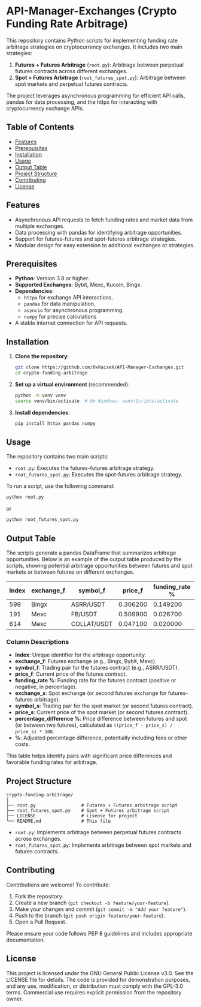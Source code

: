 # API-Manager-Exchanges (Crypto Funding Rate Arbitrage)

This repository contains Python scripts for implementing funding rate arbitrage strategies on cryptocurrency exchanges. It includes two main strategies:
1. **Futures + Futures Arbitrage** (`root.py`): Arbitrage between perpetual futures contracts across different exchanges.
2. **Spot + Futures Arbitrage** (`root_futures_spot.py`): Arbitrage between spot markets and perpetual futures contracts.

The project leverages asynchronous programming for efficient API calls, pandas for data processing, and the httpx for interacting with cryptocurrency exchange APIs.

## Table of Contents
- [Features](#features)
- [Prerequisites](#prerequisites)
- [Installation](#installation)
- [Usage](#usage)
- [Output Table](#output-table)
- [Project Structure](#project-structure)
- [Contributing](#contributing)
- [License](#license)

## Features
- Asynchronous API requests to fetch funding rates and market data from multiple exchanges.
- Data processing with pandas for identifying arbitrage opportunities.
- Support for futures-futures and spot-futures arbitrage strategies.
- Modular design for easy extension to additional exchanges or strategies.

## Prerequisites
- **Python**: Version 3.8 or higher.
- **Supported Exchanges**: Bybit, Mexc, Kucoin, Bingx.
- **Dependencies**:
  - `httpx` for exchange API interactions.
  - `pandas` for data manipulation.
  - `asyncio` for asynchronous programming.
  - `numpy` for precise calculations
- A stable internet connection for API requests.

## Installation
1. **Clone the repository**:
   ```bash
   git clone https://github.com/0xRaiseX/API-Manager-Exchanges.git
   cd crypto-funding-arbitrage
   ```

2. **Set up a virtual environment** (recommended):
   ```bash
   python -m venv venv
   source venv/bin/activate  # On Windows: venv\Scripts\activate
   ```

3. **Install dependencies**:
   ```bash
   pip install httpx pandas numpy
   ```

## Usage
The repository contains two main scripts:
- `root.py`: Executes the futures-futures arbitrage strategy.
- `root_futures_spot.py`: Executes the spot-futures arbitrage strategy.

To run a script, use the following command:
```bash
python root.py
```
or
```bash
python root_futures_spot.py
```

## Output Table
The scripts generate a pandas DataFrame that summarizes arbitrage opportunities. Below is an example of the output table produced by the scripts, showing potential arbitrage opportunities between futures and spot markets or between futures on different exchanges.

| Index | exchange_f | symbol_f     | price_f  | funding_rate % | exchange_s | symbol_s     | price_s  | percentage_difference % | %        |
|-------|------------|--------------|----------|----------------|------------|--------------|----------|-------------------------|----------|
| 599   | Bingx      | ASRR/USDT    | 0.306200 | 0.149200       | Mexc       | ASRR/USDT    | 0.298400 | 2.547355                | 2.696555 |
| 191   | Mexc       | FB/USDT      | 0.509900 | 0.026700       | Kucoin     | FB/USDT      | 0.505000 | 0.960973                | 0.987673 |
| 614   | Mexc       | COLLAT/USDT  | 0.047100 | 0.020000       | Bingx      | COLLAT/USDT  | 0.046730 | 0.785563                | 0.805563 |

### Column Descriptions
- **Index**: Unique identifier for the arbitrage opportunity.
- **exchange_f**: Futures exchange (e.g., Bingx, Bybit, Mexc).
- **symbol_f**: Trading pair for the futures contract (e.g., ASRR/USDT).
- **price_f**: Current price of the futures contract.
- **funding_rate %**: Funding rate for the futures contract (positive or negative, in percentage).
- **exchange_s**: Spot exchange (or second futures exchange for futures-futures arbitrage).
- **symbol_s**: Trading pair for the spot market (or second futures contract).
- **price_s**: Current price of the spot market (or second futures contract).
- **percentage_difference %**: Price difference between futures and spot (or between two futures), calculated as `((price_f - price_s) / price_s) * 100`.
- **%**: Adjusted percentage difference, potentially including fees or other costs.

This table helps identify pairs with significant price differences and favorable funding rates for arbitrage.

## Project Structure
```plaintext
crypto-funding-arbitrage/
│
├── root.py                 # Futures + Futures arbitrage script
├── root_futures_spot.py    # Spot + Futures arbitrage script
├── LICENSE                 # Lisense for project
└── README.md               # This file
```

- `root.py`: Implements arbitrage between perpetual futures contracts across exchanges.
- `root_futures_spot.py`: Implements arbitrage between spot markets and futures contracts.


## Contributing
Contributions are welcome! To contribute:
1. Fork the repository.
2. Create a new branch (`git checkout -b feature/your-feature`).
3. Make your changes and commit (`git commit -m "Add your feature"`).
4. Push to the branch (`git push origin feature/your-feature`).
5. Open a Pull Request.

Please ensure your code follows PEP 8 guidelines and includes appropriate documentation.

## License
This project is licensed under the GNU General Public License v3.0. See the LICENSE file for details. The code is provided for demonstration purposes, and any use, modification, or distribution must comply with the GPL-3.0 terms. Commercial use requires explicit permission from the repository owner.
